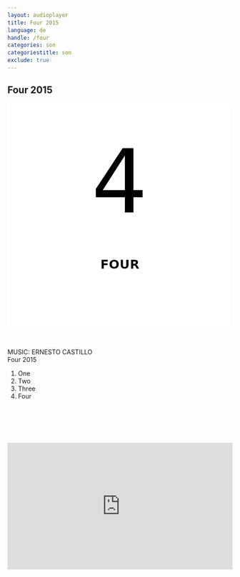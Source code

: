 ```yaml
---
layout: audioplayer
title: Four 2015
language: de
handle: /four
categories: son
categoriestitle: son
exclude: true
---
```

## Four 2015  
<a href="/four" title="Four 2015"><a rel="lightbox" data-lightbox="example-1" href="/images/four.jpg" title="Distant voices Cover"><img src="/images/four.jpg" alt="Four Cover" class="img-left"></a></a>
  
<br />  

MUSIC: ERNESTO CASTILLO  
Four 2015  

1. One  
2. Two  
3. Three  
4. Four    
  
<br /><br /><br /><br />  
  
<div style="position: relative; padding-top: 56.25%;"><iframe title="Ex Voto" width="100%" height="100%" src="https://stream.litera.tools/video-playlists/embed/cef23b6c-913f-451a-a91c-e35ebe47d971?warningTitle=0&amp;peertubeLink=0" frameborder="0" allowfullscreen="1" sandbox="allow-same-origin allow-scripts allow-popups" style="position: absolute; inset: 0px;"></iframe></div>
